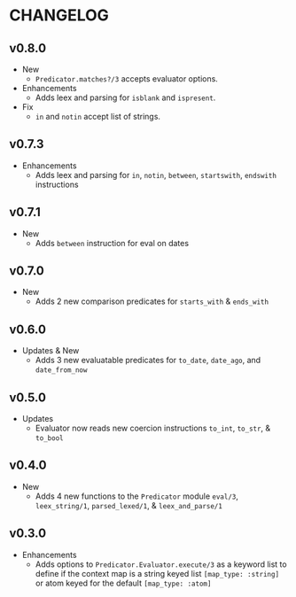 # CHANGELOG

## v0.8.0
  * New
    * `Predicator.matches?/3` accepts evaluator options.
  * Enhancements
    * Adds leex and parsing for `isblank` and `ispresent`.
  * Fix
    * `in` and `notin` accept list of strings.

## v0.7.3
  * Enhancements
    * Adds leex and parsing for `in`, `notin`, `between`, `startswith`, `endswith` instructions

## v0.7.1
  * New
    * Adds `between` instruction for eval on dates

## v0.7.0
  * New
    * Adds 2 new comparison predicates for `starts_with` & `ends_with`

## v0.6.0
  * Updates & New
    * Adds 3 new evaluatable predicates for `to_date`, `date_ago`, and `date_from_now`

## v0.5.0
  * Updates
    * Evaluator now reads new coercion instructions `to_int`, `to_str`, & `to_bool`

## v0.4.0
  * New
    * Adds 4 new functions to the `Predicator` module `eval/3`, `leex_string/1`, `parsed_lexed/1`, & `leex_and_parse/1`

## v0.3.0
  * Enhancements
    * Adds options to `Predicator.Evaluator.execute/3` as a keyword list to define if the context map is a string keyed list `[map_type: :string]` or atom keyed for the default `[map_type: :atom]`
